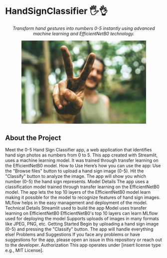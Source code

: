 # HandSignClassifier 🖐️👌

<p align="center">
  <i>
    Transform hand gestures into numbers 0-5 instantly using advanced machine learning and EfficientNetB0 technology.
  </i>
</p>

<p align="center">
  <img src="https://github.com/PranayJagtap06/0-5_Hand_Sign_Classifier/blob/2988847c3d4cd925c969ee60aec318bd6238f1d5/assets/handsign-unsplash.jpg" width="400" alt="HandSign">
</p>

## About the Project
Meet the 0-5 Hand Sign Classifier app, a web application that identifies hand sign photos as numbers from 0 to 5. This app created with Streamlit, uses a machine learning model. It was trained through transfer learning on the EfficientNetB0 model.
How to Use
Here’s how you can use the app:
Use the "Browse files" button to upload a hand sign image (0-5).
Hit the "Classify" button to analyze the image.
The app will show you which number (0-5) the hand sign represents.
Model Details
The app uses a classification model trained through transfer learning on the EfficientNetB0 model. The app lets the top 10 layers of the EfficientNetB0 model learn making it possible for the model to recognize features of hand sign images. MLflow helps in the easy management and deployment of the model.
Technical Details
Streamlit used to build the app
Model uses transfer learning on EfficientNetB0
EfficientNetB0's top 10 layers can learn
MLflow used for deploying the model
Supports uploads of images in many formats like JPEG, PNG, etc.
Getting Started
Begin by uploading a hand sign image (0-5) and pressing the "Classify" button. The app will handle everything else!
Problems and Suggestions
If you face any problems or have suggestions for the app, please open an issue in this repository or reach out to the developer.
Authorization
This app operates under [insert license type e.g., MIT License].
